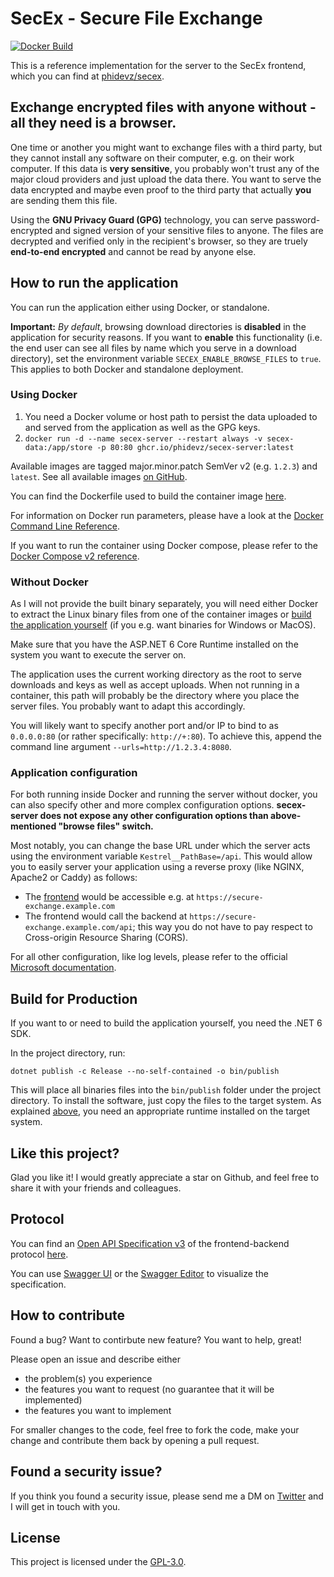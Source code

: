 # SecEx - Secure File Exchange

[![Docker Build](https://github.com/phidevz/secex-server/actions/workflows/docker-publish.yml/badge.svg)](https://github.com/phidevz/secex-server/actions/workflows/docker-publish.yml)

This is a reference implementation for the server to the SecEx frontend, which you can find at 
[phidevz/secex](https://github.com/phidevz/secex).

## Exchange encrypted files with anyone without - all they need is a browser.

One time or another you might want to exchange files with a third party, but they cannot install any software on their 
computer, e.g. on their work computer. If this data is **very sensitive**, you probably won't trust any of the major 
cloud providers and just upload the data there. You want to serve the data encrypted and maybe even proof to the third 
party that actually **you** are sending them this file.

Using the **GNU Privacy Guard (GPG)** technology, you can serve password-encrypted and signed version of your sensitive 
files to anyone. The files are decrypted and verified only in the recipient's browser, so they are truely **end-to-end 
encrypted** and cannot be read by anyone else.

## How to run the application

You can run the application either using Docker, or standalone.

**Important:** _By default_, browsing download directories is **disabled** in the application for security reasons. If 
you want to **enable** this functionality (i.e. the end user can see all files by name which you serve in a download 
directory), set the environment variable `SECEX_ENABLE_BROWSE_FILES` to `true`. This applies to both Docker and 
standalone deployment.

### Using Docker

1. You need a Docker volume or host path to persist the data uploaded to and served from the application as well as the 
   GPG keys.
2. `docker run -d --name secex-server --restart always -v secex-data:/app/store -p 80:80 ghcr.io/phidevz/secex-server:latest`

Available images are tagged major.minor.patch SemVer v2 (e.g. `1.2.3`) and `latest`.
See all available images [on GitHub](https://github.com/phidevz/secex-server/pkgs/container/secex-server/versions).

You can find the Dockerfile used to build the container image [here](Dockerfile).

For information on Docker run parameters, please have a look at the 
[Docker Command Line Reference](https://docs.docker.com/engine/reference/commandline/run/).

If you want to run the container using Docker compose, please refer to the 
[Docker Compose v2 reference](https://docs.docker.com/compose/compose-file/deploy/).

### Without Docker

As I will not provide the built binary separately, you will need either Docker to extract the Linux binary files from 
one of the container images or [build the application yourself](#build-for-production) (if you e.g. want binaries for 
Windows or MacOS).

Make sure that you have the ASP.NET 6 Core Runtime installed on the system you want to execute the server on.

The application uses the current working directory as the root to serve downloads and keys as well as accept uploads. 
When not running in a container, this path will probably be the directory where you place the server files. You probably
want to adapt this accordingly.

You will likely want to specify another port and/or IP to bind to as `0.0.0.0:80` (or rather specifically: `http://+:80`). 
To achieve this, append the command line argument `--urls=http://1.2.3.4:8080`.

### Application configuration

For both running inside Docker and running the server without docker, you can also specify other and more complex configuration
options. **secex-server does not expose any other configuration options than above-mentioned "browse files" switch.**

Most notably, you can change the base URL under which the server acts using the environment variable `Kestrel__PathBase=/api`.
This would allow you to easily server your application using a reverse proxy (like NGINX, Apache2 or Caddy) as follows:
* The [frontend](https://github.com/phidevz/secex) would be accessible e.g. at `https://secure-exchange.example.com`
* The frontend would call the backend at `https://secure-exchange.example.com/api`; this way you do not have to pay respect
  to Cross-origin Resource Sharing (CORS).

For all other configuration, like log levels, please refer to the official 
[Microsoft documentation](https://docs.microsoft.com/en-us/aspnet/core/fundamentals/configuration/?view=aspnetcore-6.0).

## Build for Production

If you want to or need to build the application yourself, you need the .NET 6 SDK.

In the project directory, run:

```
dotnet publish -c Release --no-self-contained -o bin/publish
```

This will place all binaries files into the `bin/publish` folder under the project directory. To install the software,
just copy the files to the target system. As explained [above](#without-docker), you need an appropriate runtime installed
on the target system.

## Like this project?

Glad you like it! I would greatly appreciate a star on Github, and feel free to share it with your friends and colleagues.

## Protocol

You can find an [Open API Specification v3](https://swagger.io/docs/specification/about/) of the frontend-backend 
protocol [here](https://github.com/phidevz/secex/blob/main/doc/protocol.yaml).

You can use [Swagger UI](https://swagger.io/tools/swagger-ui/) or the [Swagger Editor](https://editor.swagger.io) to 
visualize the specification.

## How to contribute

Found a bug? Want to contirbute new feature? You want to help, great!

Please open an issue and describe either

- the problem(s) you experience
- the features you want to request (no guarantee that it will be implemented)
- the features you want to implement

For smaller changes to the code, feel free to fork the code, make your change and contribute them back by opening a 
pull request.

## Found a security issue?

If you think you found a security issue, please send me a DM on [Twitter](https://twitter.com/phidevz) and I will get 
in touch with you.

## License

This project is licensed under the [GPL-3.0](LICENSE).
